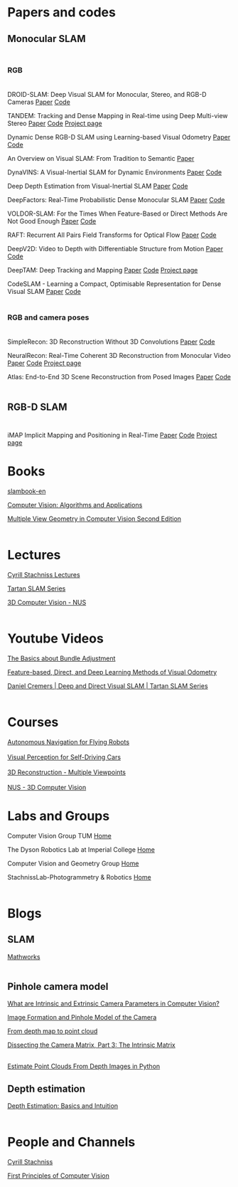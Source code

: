 # Papers and codes

## Monocular SLAM<br></br>

### RGB <br></br>

DROID-SLAM: Deep Visual SLAM for Monocular, Stereo, and RGB-D Cameras
[Paper](https://arxiv.org/abs/2108.10869)
[Code](https://github.com/princeton-vl/DROID-SLAM)


TANDEM: Tracking and Dense Mapping in Real-time using Deep Multi-view Stereo
[Paper](https://arxiv.org/abs/2111.07418)
[Code](https://github.com/tum-vision/tandem)
[Project page](https://vision.in.tum.de/research/vslam/tandem)

Dynamic Dense RGB-D SLAM using Learning-based Visual Odometry
[Paper](https://arxiv.org/abs/2205.05916)
[Code](https://github.com/Geniussh/DytanVO)

An Overview on Visual SLAM: From Tradition to Semantic
[Paper](https://www.mdpi.com/2072-4292/14/13/3010)

DynaVINS: A Visual-Inertial SLAM for Dynamic Environments
[Paper](https://arxiv.org/pdf/2208.11500v1.pdf)
[Code](https://github.com/url-kaist/dynavins)

Deep Depth Estimation from Visual-Inertial SLAM
[Paper](https://arxiv.org/pdf/2008.00092v2.pdf)
[Code](https://github.com/MARSLab-UMN/vi_depth_completion)

DeepFactors: Real-Time Probabilistic Dense Monocular SLAM
[Paper](https://arxiv.org/abs/2001.05049)
[Code](https://github.com/jczarnowski/DeepFactors)

VOLDOR-SLAM: For the Times When Feature-Based or Direct Methods Are Not Good Enough
[Paper](https://arxiv.org/abs/2104.06800)
[Code](https://github.com/htkseason/VOLDOR)

RAFT: Recurrent All Pairs Field Transforms for Optical Flow
[Paper](https://arxiv.org/pdf/2003.12039.pdf)
[Code](https://github.com/princeton-vl/RAFT)

DeepV2D: Video to Depth with Differentiable Structure from Motion
[Paper](https://arxiv.org/abs/1812.04605)
[Code](https://github.com/princeton-vl/DeepV2D)

DeepTAM: Deep Tracking and Mapping
[Paper](https://arxiv.org/pdf/1808.01900.pdf)
[Code](https://github.com/lmb-freiburg/deeptam)
[Project page](https://lmb.informatik.uni-freiburg.de/people/zhouh/deeptam/)

CodeSLAM - Learning a Compact, Optimisable Representation for Dense Visual SLAM
[Paper](https://arxiv.org/pdf/1804.00874.pdf)
[Code](https://github.com/silviutroscot/CodeSLAM)
<br></br>

### RGB and camera poses <br></br>
SimpleRecon: 3D Reconstruction Without 3D Convolutions
[Paper](https://arxiv.org/abs/2208.14743)
[Code](https://github.com/nianticlabs/simplerecon)

NeuralRecon: Real-Time Coherent 3D Reconstruction from Monocular Video
[Paper](https://arxiv.org/pdf/2104.00681.pdf)
[Code](https://github.com/zju3dv/NeuralRecon)
[Project page](https://zju3dv.github.io/neuralrecon/)

Atlas: End-to-End 3D Scene Reconstruction from Posed Images
[Paper](https://arxiv.org/abs/2003.10432)
[Code](https://github.com/pytholic/Atlas)
<br></br>

## RGB-D SLAM <br></br>
iMAP
Implicit Mapping and Positioning in Real-Time
[Paper](https://arxiv.org/abs/2103.12352)
[Code](https://github.com/tymoteuszb/implicit-slam)
[Project page](https://edgarsucar.github.io/iMAP/)


# Books
[slambook-en](https://github.com/gaoxiang12/slambook-en)

[Computer Vision: Algorithms and Applications](https://1drv.ms/b/s!Aod3QkjqR-C8cMjDQmlJW4Y02jw?e=yabZOy)

[Multiple View Geometry in Computer Vision
Second Edition](http://www.r-5.org/files/books/computers/algo-list/image-processing/vision/Richard_Hartley_Andrew_Zisserman-Multiple_View_Geometry_in_Computer_Vision-EN.pdf)
<br></br>

# Lectures
[Cyrill Stachniss Lectures](https://www.youtube.com/watch?v=U6vr3iNrwRA&list=PLgnQpQtFTOGQrZ4O5QzbIHgl3b1JHimN_&index=1)

[Tartan SLAM Series](https://www.youtube.com/watch?v=tm4E1o11kGo&list=PLpJxwrRy4QbsO3_0rPH9n6SkR55KaNF28)

[3D Computer Vision - NUS](https://www.youtube.com/watch?v=LAHQ_qIzNGU&list=PLxg0CGqViygP47ERvqHw_v7FVnUovJeaz)
<br></br>

# Youtube Videos
[The Basics about Bundle Adjustment](https://www.youtube.com/watch?v=sobyKHwgB0Y&t=969s)

[Feature-based, Direct, and Deep Learning Methods of Visual Odometry](https://www.youtube.com/watch?v=VOlYuK6AtAE)

[Daniel Cremers | Deep and Direct Visual SLAM | Tartan SLAM Series](https://www.youtube.com/watch?v=s9yc9-d-Vc8&t=3012s)
<br></br>

# Courses
[Autonomous Navigation for Flying Robots](https://www.edx.org/course/autonomous-navigation-for-flying-robots)<br></br>
[Visual Perception for Self-Driving Cars](https://www.coursera.org/learn/visual-perception-self-driving-cars)<br></br>
[3D Reconstruction - Multiple Viewpoints](https://www.coursera.org/learn/3d-reconstruction-multiple-viewpoints)<br></br>
[NUS - 3D Computer Vision](https://www.youtube.com/watch?v=LAHQ_qIzNGU)

# Labs and Groups
Computer Vision Group TUM
[Home](https://vision.in.tum.de/home)

The Dyson Robotics Lab at Imperial College
[Home](https://www.imperial.ac.uk/dyson-robotics-lab/)

Computer Vision and Geometry Group
[Home](http://www.cvg.ethz.ch/index.php)

StachnissLab-Photogrammetry & Robotics
[Home](https://www.ipb.uni-bonn.de/)
<br></br>

# Blogs
## SLAM
[Mathworks](https://www.mathworks.com/discovery/slam.html)
<br></br>

## Pinhole camera model
[What are Intrinsic and Extrinsic Camera Parameters in Computer Vision?](https://towardsdatascience.com/what-are-intrinsic-and-extrinsic-camera-parameters-in-computer-vision-7071b72fb8ec)

[Image Formation and Pinhole Model of the Camera](https://towardsdatascience.com/image-formation-and-pinhole-model-of-the-camera-53872ee4ee92)

[From depth map to point cloud](https://medium.com/yodayoda/from-depth-map-to-point-cloud-7473721d3f)

[Dissecting the Camera Matrix, Part 3: The Intrinsic Matrix](http://ksimek.github.io/2013/08/13/intrinsic/)
<br></br>

[Estimate Point Clouds From Depth Images in Python](https://betterprogramming.pub/point-cloud-computing-from-rgb-d-images-918414d57e80)

## Depth estimation
[Depth Estimation: Basics and Intuition
](https://towardsdatascience.com/depth-estimation-1-basics-and-intuition-86f2c9538cd1)
<br></br>

# People and Channels
[Cyrill Stachniss](https://www.youtube.com/@CyrillStachniss)

[First Principles of Computer Vision](https://www.youtube.com/@firstprinciplesofcomputerv3258/featured)

